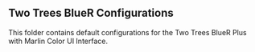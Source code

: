 ## Two Trees BlueR Configurations

This folder contains default configurations for the Two Trees BlueR Plus with Marlin Color UI Interface.

